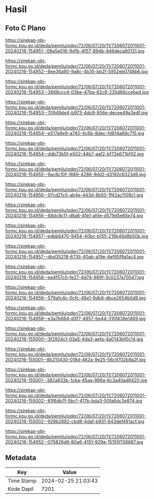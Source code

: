 # Hasil

## Foto C Plano

https://sirekap-obj-formc.kpu.go.id/deda/pemilu/pdpr/72/06/07/20/11/7206072011001-20240216-154951--09a5e016-9d1b-4f57-894b-846deca80131.jpg

https://sirekap-obj-formc.kpu.go.id/deda/pemilu/pdpr/72/06/07/20/11/7206072011001-20240216-154952--8ee36a90-9a8c-4b35-bb2f-5952eb0748b6.jpg

https://sirekap-obj-formc.kpu.go.id/deda/pemilu/pdpr/72/06/07/20/11/7206072011001-20240216-154953--3669ccc4-03be-47ba-82c8-235d66ccebed.jpg

https://sirekap-obj-formc.kpu.go.id/deda/pemilu/pdpr/72/06/07/20/11/7206072011001-20240216-154953--70949de4-b973-4dc8-856e-decee49a3edf.jpg

https://sirekap-obj-formc.kpu.go.id/deda/pemilu/pdpr/72/06/07/20/11/7206072011001-20240216-154954--e517a9e9-a740-4c6b-8dec-fd814a89c715.jpg

https://sirekap-obj-formc.kpu.go.id/deda/pemilu/pdpr/72/06/07/20/11/7206072011001-20240216-154954--ddb73b5f-e502-44b7-aaf2-bf72e671bf02.jpg

https://sirekap-obj-formc.kpu.go.id/deda/pemilu/pdpr/72/06/07/20/11/7206072011001-20240216-154955--9ac6c10f-1689-4286-9dd2-d3192c6323d6.jpg

https://sirekap-obj-formc.kpu.go.id/deda/pemilu/pdpr/72/06/07/20/11/7206072011001-20240216-154956--97cd21c0-ab4e-443d-8b50-1f42ac1109c1.jpg

https://sirekap-obj-formc.kpu.go.id/deda/pemilu/pdpr/72/06/07/20/11/7206072011001-20240216-154956--88dc8c11-d8a6-41e1-afde-d579d5e65e74.jpg

https://sirekap-obj-formc.kpu.go.id/deda/pemilu/pdpr/72/06/07/20/11/7206072011001-20240216-154957--edbb6470-9454-40bc-b155-219b46d8b50b.jpg

https://sirekap-obj-formc.kpu.go.id/deda/pemilu/pdpr/72/06/07/20/11/7206072011001-20240216-154957--dbd35218-6735-40ab-a19e-4ef85f9a1ac4.jpg

https://sirekap-obj-formc.kpu.go.id/deda/pemilu/pdpr/72/06/07/20/11/7206072011001-20240216-154958--ee4f57c0-fe27-4d74-989f-3c0237a70547.jpg

https://sirekap-obj-formc.kpu.go.id/deda/pemilu/pdpr/72/06/07/20/11/7206072011001-20240216-154959--579a1c4c-0cfc-48e1-9db8-dbce2654b0d9.jpg

https://sirekap-obj-formc.kpu.go.id/deda/pemilu/pdpr/72/06/07/20/11/7206072011001-20240216-154959--e3a7b684-d3f7-4957-be44-310f438e1469.jpg

https://sirekap-obj-formc.kpu.go.id/deda/pemilu/pdpr/72/06/07/20/11/7206072011001-20240216-155000--3f2924c1-03a5-4da3-aefa-4a0143bf0c14.jpg

https://sirekap-obj-formc.kpu.go.id/deda/pemilu/pdpr/72/06/07/20/11/7206072011001-20240216-155001--8b210430-018d-462a-9e25-56c9702b9a2f.jpg

https://sirekap-obj-formc.kpu.go.id/deda/pemilu/pdpr/72/06/07/20/11/7206072011001-20240216-155001--382a833b-1cba-45aa-986a-6c3a40ad8420.jpg

https://sirekap-obj-formc.kpu.go.id/deda/pemilu/pdpr/72/06/07/20/11/7206072011001-20240216-155002--81f6db7f-5bc1-417b-bda3-50fa6dc3e874.jpg

https://sirekap-obj-formc.kpu.go.id/deda/pemilu/pdpr/72/06/07/20/11/7206072011001-20240216-155002--929b2882-cbd8-4daf-b931-843def491acf.jpg

https://sirekap-obj-formc.kpu.go.id/deda/pemilu/pdpr/72/06/07/20/11/7206072011001-20240216-154952--075826d8-80a6-4151-929a-15155f138687.jpg


## Metadata

| Key        | Value               |
| ---------- | ------------------- |
| Time Stamp | 2024-02-25 21:03:43 |
| Kode Dapil | 7201                |



